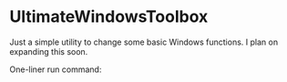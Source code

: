 # UltimateWindowsToolbox

Just a simple utility to change some basic Windows functions. I plan on expanding this soon. 

One-liner run command: 
